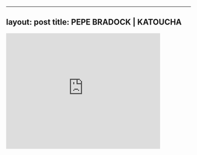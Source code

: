 

---
layout: post
title: PEPE BRADOCK | KATOUCHA
---


<iframe width="420" height="315" src="http://www.youtube.com/embed/vjxL41ZkEwM" frameborder="0" allowfullscreen></iframe>

